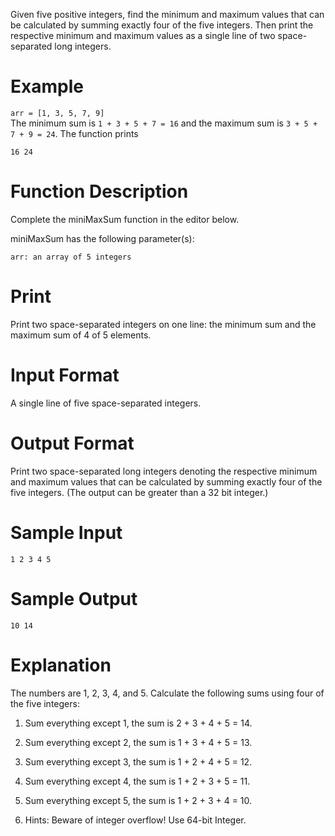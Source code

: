 Given five positive integers, find the minimum and maximum values that can be calculated by summing exactly four of the five integers. Then print the respective minimum and maximum values as a single line of two space-separated long integers.

# Example
`arr = [1, 3, 5, 7, 9]`  
The minimum sum is `1 + 3 + 5 + 7 = 16` and the maximum sum is `3 + 5 + 7 + 9 = 24`. The function prints
```
16 24
```

# Function Description

Complete the miniMaxSum function in the editor below.

miniMaxSum has the following parameter(s):

`arr: an array of 5 integers`

# Print

Print two space-separated integers on one line: the minimum sum and the maximum sum of 4 of 5 elements.

# Input Format

A single line of five space-separated integers.

# Output Format

Print two space-separated long integers denoting the respective minimum and maximum values that can be calculated by summing exactly four of the five integers. (The output can be greater than a 32 bit integer.)

# Sample Input

```
1 2 3 4 5
```

# Sample Output
```
10 14
```

# Explanation

The numbers are 1, 2, 3, 4, and 5. Calculate the following sums using four of the five integers:

1. Sum everything except 1, the sum is 2 + 3 + 4 + 5 = 14.
2. Sum everything except 2, the sum is 1 + 3 + 4 + 5 = 13.
3. Sum everything except 3, the sum is 1 + 2 + 4 + 5 = 12.
4. Sum everything except 4, the sum is 1 + 2 + 3 + 5 = 11.
5. Sum everything except 5, the sum is 1 + 2 + 3 + 4 = 10.

6. Hints: Beware of integer overflow! Use 64-bit Integer.
